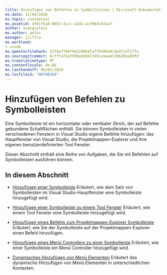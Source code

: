 ```yaml
---
title: Hinzufügen von Befehlen zu Symbolleisten | Microsoft-Dokumentation
ms.date: 11/04/2016
ms.topic: conceptual
ms.assetid: 4f8cfba8-0653-4ccc-a2da-acf064c83aa7
author: acangialosi
ms.author: anthc
manager: jillfra
ms.workload:
- vssdk
ms.openlocfilehash: 31f8a779479d32986dfa774109a0c9a3fcd717fa
ms.sourcegitcommit: 6cfffa72af599a9d667249caaaa411bb28ea69fd
ms.translationtype: MT
ms.contentlocale: de-DE
ms.lasthandoff: 09/02/2020
ms.locfileid: "80740184"
---
```

# <a name="add-commands-to-toolbars"></a>Hinzufügen von Befehlen zu Symbolleisten
Eine Symbolleiste ist ein horizontaler oder vertikaler Strich, der auf Befehle gebundene Schaltflächen enthält. Sie können Symbolleisten in vielen verschiedenen Fenstern in Visual Studio eigene Befehle hinzufügen: das Hauptfenster von Visual Studio, die Projektmappen-Explorer und ihre eigenen benutzerdefinierten Tool Fenster.

 Dieser Abschnitt enthält eine Reihe von Aufgaben, die Sie mit Befehlen auf Symbolleisten ausführen können.

## <a name="in-this-section"></a>In diesem Abschnitt
- [Hinzufügen einer Symbolleiste](../extensibility/adding-a-toolbar.md) Erläutert, wie dem Satz von Symbolleisten im Visual Studio-Hauptfenster eine Symbolleiste hinzugefügt wird.

- [Hinzufügen einer Symbolleiste zu einem Tool Fenster](../extensibility/adding-a-toolbar-to-a-tool-window.md) Erläutert, wie einem Tool Fenster eine Symbolleiste hinzugefügt wird.

- [Hinzufügen eines Befehls zum Projektmappen-Explorer Symbolleiste](../extensibility/adding-a-command-to-the-solution-explorer-toolbar.md) Erläutert, wie Sie der Symbolleiste auf der Projektmappen-Explorer einen Befehl hinzufügen.

- [Hinzufügen eines Menü Controllers zu einer Symbolleiste](../extensibility/adding-a-menu-controller-to-a-toolbar.md) Erläutert, wie einer Symbolleiste ein Menü Controller hinzugefügt wird.

- [Dynamisches Hinzufügen von Menü Elementen](../extensibility/dynamically-adding-menu-items.md) Erläutert das dynamische Hinzufügen von Menü Elementen in unterschiedlichen Kontexten.
